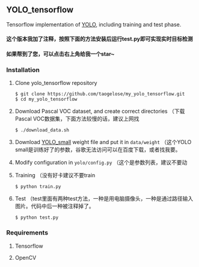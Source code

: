 ## YOLO_tensorflow

Tensorflow implementation of [YOLO](https://arxiv.org/pdf/1506.02640.pdf), including training and test phase.

#### 这个版本我加了注释，按照下面的方法安装后运行test.py即可实现实时目标检测

#### 如果帮到了您，可以点击右上角给我一个star~

### Installation

1. Clone yolo_tensorflow repository
	```Shell
	$ git clone https://github.com/taogelose/my_yolo_tensorflow.git
    $ cd my_yolo_tensorflow
	```

2. Download Pascal VOC dataset, and create correct directories （下载Pascal VOC数据集，下面方法较慢的话，建议上网找
	```Shell
	$ ./download_data.sh
	```


3. Download [YOLO_small](https://drive.google.com/file/d/0B5aC8pI-akZUNVFZMmhmcVRpbTA/view?usp=sharing)
weight file and put it in `data/weight`  （这个YOLO small是训练好了的参数，谷歌无法访问可以在百度下载，或者找我要。

4. Modify configuration in `yolo/config.py`  （这个是参数列表，建议不要动

5. Training
   （没有好卡建议不要train
	```Shell
	$ python train.py
	```


6. Test
   （test里面有两种test方法，一种是用电脑摄像头，一种是通过路径输入图片。代码中后一种被注释掉了。
	```Shell
	$ python test.py
	```


### Requirements
1. Tensorflow

2. OpenCV

